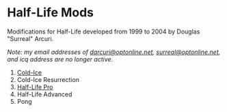 # Half-Life Mods

Modifications for Half-Life developed from 1999 to 2004 by Douglas "Surreal" Arcuri.

*Note: my email addresses of darcuri@optonline.net, surreal@optonline.net, and icq address are no longer active.*

1. [Cold-Ice](https://www.moddb.com/mods/cold-ice)
1. Cold-Ice Resurrection
1. [Half-Life Pro](https://web.archive.org/web/20011006015111/http://www.planethalflife.com/features/motw/hlpro.shtm)
1. Half-Life Advanced
1. Pong
